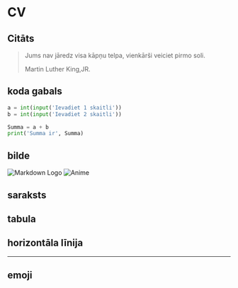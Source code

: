 # CV

## Citāts

>Jums nav jāredz visa kāpņu telpa, vienkārši veiciet pirmo soli.
>
>Martin Luther King,JR.

## koda gabals

```python
a = int(input('Ievadiet 1 skaitli'))
b = int(input('Ievadiet 2 skaitli'))

Summa = a + b
print('Summa ir', Summa)
```

## bilde
![Markdown Logo](//https://images.app.goo.gl/NjNAS7XfTmw63Gfq8)
![Anime](//6228827.png)
## saraksts

## tabula

## horizontāla līnija

***

## emoji
